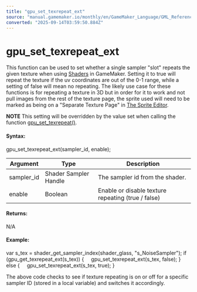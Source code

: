 ```yaml
---
title: "gpu_set_texrepeat_ext"
source: "manual.gamemaker.io/monthly/en/GameMaker_Language/GML_Reference/Drawing/GPU_Control/gpu_set_texrepeat_ext.htm"
converted: "2025-09-14T03:59:50.884Z"
---
```


# gpu\_set\_texrepeat\_ext

This function can be used to set whether a single sampler "slot" repeats the given texture when using [Shaders](../../Asset_Management/Shaders/Shaders.md) in GameMaker. Setting it to true will repeat the texture if the uv coordinates are out of the 0-1 range, while a setting of false will mean no repeating. The likely use case for these functions is for repeating a texture in 3D but in order for it to work and not pull images from the rest of the texture page, the sprite used will need to be marked as being on a "Separate Texture Page" in [The Sprite Editor](../../../../The_Asset_Editors/Sprites.md).

**NOTE** This setting will be overridden by the value set when calling the function [gpu\_set\_texrepeat()](gpu_set_texrepeat.md).

#### Syntax:

gpu\_set\_texrepeat\_ext(sampler\_id, enable);

| Argument | Type | Description |
| --- | --- | --- |
| sampler_id | Shader Sampler Handle | The sampler id from the shader. |
| enable | Boolean | Enable or disable texture repeating (true / false) |

#### Returns:

N/A

#### Example:

var s\_tex = shader\_get\_sampler\_index(shader\_glass, "s\_NoiseSampler");
if (gpu\_get\_texrepeat\_ext(s\_tex))
{
    gpu\_set\_texrepeat\_ext(s\_tex, false);
}
else
{
    gpu\_set\_texrepeat\_ext(s\_tex, true);
}

The above code checks to see if texture repeating is on or off for a specific sampler ID (stored in a local variable) and switches it accordingly.
